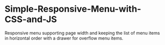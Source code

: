 # Simple-Responsive-Menu-with-CSS-and-JS
Responsive menu supporting page width and keeping the list of menu items in horizontal order with a drawer for overflow menu items. 
